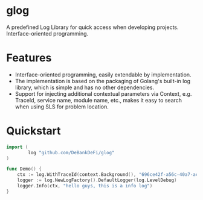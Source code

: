 # glog

A predefined Log Library for quick access when developing projects. Interface-oriented programming.


# Features

* Interface-oriented programming, easily extendable by implementation.
* The implementation is based on the packaging of Golang's built-in log library, which is simple and has no other dependencies.
* Support for injecting additional contextual parameters via Context, e.g. TraceId, service name, module name, etc., makes it easy to search when using SLS for problem location.


# Quickstart

```Go
import (
		log "github.com/DeBankDeFi/glog"
)

func Demo() {
    ctx := log.WithTraceId(context.Background(), "696ce42f-a56c-40a7-accf-035671b81ca6")
    logger := log.NewLogFactory().DefaultLogger(log.LevelDebug)
    logger.Info(ctx, "hello guys, this is a info log")
}
```
